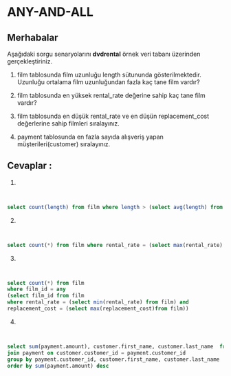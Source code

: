 # ANY-AND-ALL

## Merhabalar

Aşağıdaki sorgu senaryolarını **dvdrental** örnek veri tabanı üzerinden gerçekleştiriniz.



1. film tablosunda film uzunluğu length sütununda gösterilmektedir. Uzunluğu ortalama film uzunluğundan fazla kaç tane film vardır?


2. film tablosunda en yüksek rental_rate değerine sahip kaç tane film vardır?


3. film tablosunda en düşük rental_rate ve en düşün replacement_cost değerlerine sahip filmleri sıralayınız.


4. payment tablosunda en fazla sayıda alışveriş yapan müşterileri(customer) sıralayınız.


## Cevaplar :


1. 
```sql


select count(length) from film where length > (select avg(length) from film)


```


2. 
```sql


select count(*) from film where rental_rate = (select max(rental_rate) from film)


```


3. 
```sql


select count(*) from film 
where film_id = any 
(select film_id from film 
where rental_rate = (select min(rental_rate) from film) and 
replacement_cost = (select max(replacement_cost)from film)) 


```


4. 
```sql


select sum(payment.amount), customer.first_name, customer.last_name  from customer 
join payment on customer.customer_id = payment.customer_id 
group by payment.customer_id, customer.first_name, customer.last_name
order by sum(payment.amount) desc


```